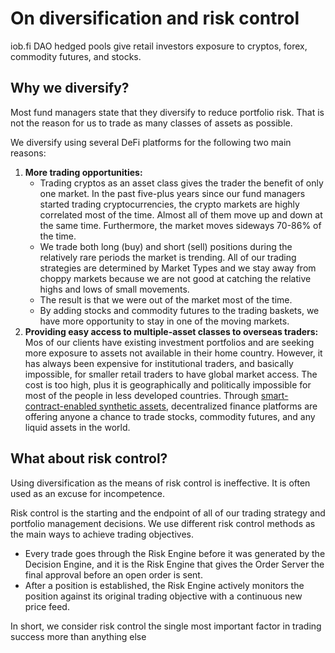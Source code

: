 # On diversification and risk control

iob.fi DAO hedged pools give retail investors exposure to cryptos, forex, commodity futures, and stocks.

## Why we diversify?

Most fund managers state that they diversify to reduce portfolio risk. That is not the reason for us to trade as many classes of assets as possible. 

We diversify using several DeFi platforms for the following two main reasons:

1. **More trading opportunities:** 
   * Trading cryptos as an asset class gives the trader the benefit of only one market. In the past five-plus years since our fund managers started trading cryptocurrencies, the crypto markets are highly correlated most of the time. Almost all of them move up and down at the same time. Furthermore, the market moves sideways 70-86% of the time. 
   * We trade both long \(buy\) and short \(sell\) positions during the relatively rare periods the market is trending. All of our trading strategies are determined by Market Types and we stay away from choppy markets because we are not good at catching the relative highs and lows of small movements. 
   * The result is that we were out of the market most of the time. 
   * By adding stocks and commodity futures to the trading baskets, we have more opportunity to stay in one of the moving markets.    
2. **Providing easy access to multiple-asset classes to overseas traders:** Mos of our clients have existing investment portfolios and are seeking more exposure to assets not available in their home country. However, it has always been expensive for institutional traders, and basically impossible, for smaller retail traders to have global market access. The cost is too high, plus it is geographically and politically impossible for most of the people in less developed countries. Through [smart-contract-enabled synthetic assets](https://docs.iob.fi/getting-started/faq#defi), decentralized finance platforms are offering anyone a chance to trade stocks, commodity futures, and any liquid assets in the world. 

## What about risk control?

Using diversification as the means of risk control is ineffective. It is often used as an excuse for incompetence. 

Risk control is the starting and the endpoint of all of our trading strategy and portfolio management decisions. We use different risk control methods as the main ways to achieve trading objectives. 

* Every trade goes through the Risk Engine before it was generated by the Decision Engine, and it is the Risk Engine that gives the Order Server the final approval before an open order is sent.
* After a position is established, the Risk Engine actively monitors the position against its original trading objective with a continuous new price feed.

In short, we consider risk control the single most important factor in trading success more than anything else

 

